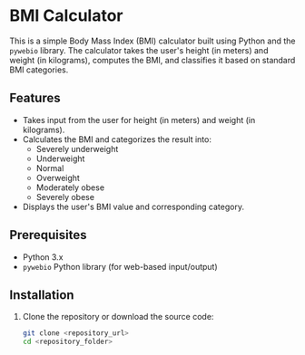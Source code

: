 # BMI Calculator

This is a simple Body Mass Index (BMI) calculator built using Python and the `pywebio` library. The calculator takes the user's height (in meters) and weight (in kilograms), computes the BMI, and classifies it based on standard BMI categories.

## Features

- Takes input from the user for height (in meters) and weight (in kilograms).
- Calculates the BMI and categorizes the result into:
  - Severely underweight
  - Underweight
  - Normal
  - Overweight
  - Moderately obese
  - Severely obese
- Displays the user's BMI value and corresponding category.

## Prerequisites

- Python 3.x
- `pywebio` Python library (for web-based input/output)

## Installation

1. Clone the repository or download the source code:

   ```bash
   git clone <repository_url>
   cd <repository_folder>

